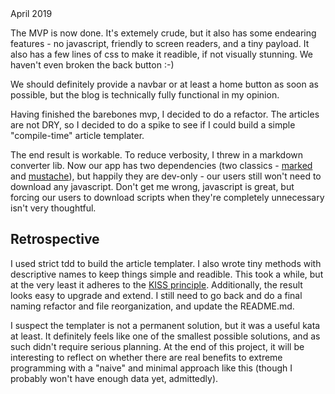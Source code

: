 <div class="publishDate">April 2019</div>

The MVP is now done. It's extemely crude, but it also has some endearing features - no javascript, friendly to screen readers, and a tiny payload. It also has a few lines of css to make it readible, if not visually stunning. We haven't even broken the back button :-)

We should definitely provide a navbar or at least a home button as soon as possible, but the blog is technically fully functional in my opinion.

Having finished the barebones mvp, I decided to do a refactor. The articles are not DRY, so I decided to do a spike to see if I could build a simple "compile-time" article templater.

The end result is workable. To reduce verbosity, I threw in a markdown converter lib. Now our app has two dependencies (two classics - [marked](https://www.npmjs.com/package/marked) and [mustache](https://www.npmjs.com/package/mustache)), but happily they are dev-only - our users still won't need to download any javascript. Don't get me wrong, javascript is great, but forcing our users to download scripts when they're completely unnecessary isn't very thoughtful.

## Retrospective

I used strict tdd to build the article templater. I also wrote tiny methods with descriptive names to keep things simple and readible. This took a while, but at the very least it adheres to the [KISS principle](https://en.wikipedia.org/wiki/KISS_principle). Additionally, the result looks easy to upgrade and extend. I still need to go back and do a final naming refactor and file reorganization, and update the README.md.

I suspect the templater is not a permanent solution, but it was a useful kata at least. It definitely feels like one of the smallest possible solutions, and as such didn't require serious planning. At the end of this project, it will be interesting to reflect on whether there are real benefits to extreme programming with a "naive" and minimal approach like this (though I probably won't have enough data yet, admittedly).

